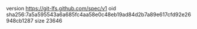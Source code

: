 version https://git-lfs.github.com/spec/v1
oid sha256:7a5a595543a6a685fc4aa58e0c48eb19ad84d2b7a89e617cfd92e26948cb1287
size 23646
